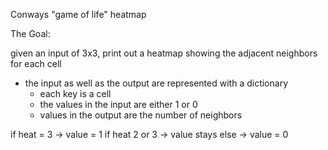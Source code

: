 Conways "game of life" heatmap
 
The Goal:
 
given an input of 3x3, print out a heatmap showing the adjacent neighbors for each cell
 
   - the input as well as the output are represented with a dictionary
       - each key is a cell
       - the values in the input are either 1 or 0
       - values in the output are the number of neighbors

if heat = 3 -> value = 1
if heat 2 or 3 -> value stays
else -> value = 0